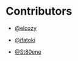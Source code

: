 # Contributors
-  [@elcozy](https://github.com/elcozy)

-  [@ifatoki](https://github.com/ifatoki)
- [@St80ene](https://github.com/St80ene)
